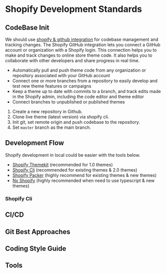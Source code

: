 # Shopify Development Standards

## CodeBase Init

  We should use [shopify & github integration](https://shopify.dev/docs/themes/tools/github) for codebase management and tracking changes.
  The Shopify GitHub integration lets you connect a GitHub account or organization with a Shopify login. This connection helps you to make and track changes to online store theme code. It also helps you to collaborate with other developers and share progress in real time.

  - Automatically pull and push theme code from any organization or repository associated with your GitHub account
  - Connect one or more branches from a repository to easily develop and test new theme features or campaigns
  - Keep a theme up to date with commits to a branch, and track edits made in the Shopify admin, including the code editor and theme editor
  - Connect branches to unpublished or published themes

  1. Create a new repository in Github.
  2. Clone live theme (latest version) via shopify cli.
  3. Init git, set remote origin and push codebase to the repository.
  4. Set `master` branch as the main branch.

## Development Flow
  
  Shopify development in local could be easier with the tools below.

  - [Shopify Themekit](https://shopify.dev/docs/themes/tools/theme-kit) (recommended for 1.0 themes)
  - [Shopify Cli](https://shopify.dev/docs/themes/tools/cli) (recommended for existing themes & 2.0 themes)
  - [Shopify Packer](https://hayes0724.github.io/shopify-packer/) (highly recommend for existing themes & new themes)
  - [Nx Shopify](https://trafilea.github.io/nx-shopify/) (highly recommended when need to use typescript & new themes)

  ### Shopify Cli
  
## CI/CD
## Git Best Approaches
## Coding Style Guide
## Tools
